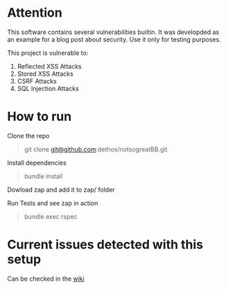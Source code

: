Attention
=========

This software contains several vulnerabilities builtin.
It was developded as an example for a blog post about security.
Use it only for testing purposes.

This project is vulnerable to:

1. Reflected XSS Attacks
2. Stored XSS Attacks
3. CSRF Attacks
4. SQL Injection Attacks

# How to run

Clone the repo

> git clone git@github.com:dethos/notsogreatBB.git

Install dependencies

> bundle install

Dowload zap and add it to zap/ folder

Run Tests and see zap in action

> bundle exec rspec


# Current issues detected with this setup

Can be checked in the [wiki](https://github.com/dethos/notsogreatBB/wiki/Results-with-the-current-setup)
